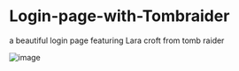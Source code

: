 # Login-page-with-Tombraider
a beautiful login page featuring Lara croft from tomb raider

![image](https://user-images.githubusercontent.com/97341390/222907178-6a340dc2-5592-41a4-afaf-b818aa639afb.png)
